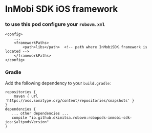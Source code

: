 # InMobi SDK iOS framework

### to use this pod configure your `robovm.xml`

```
<config>
    ...
    <frameworkPaths>
        <path>libs</path>  <!-- path where InMobiSDK.framework is located -->
    </frameworkPaths>
</config>
```

### Gradle

Add the following dependency to your `build.gradle`:

```
repositories {
    maven { url 'https://oss.sonatype.org/content/repositories/snapshots' }
}
dependencies {
   ... other dependencies ...
   compile "io.github.dkimitsa.robovm:robopods-inmobi-sdk-ios:$altpodsVersion"
}
```
